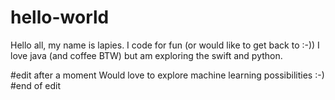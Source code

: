 # hello-world

Hello all, my name is lapies. I code for fun (or would like to get back to :-))
I love java (and coffee BTW) but am exploring the swift and python.

#edit after a moment
Would love to explore machine learning possibilities :-)
#end of edit
